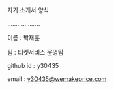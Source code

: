 자기 소개서 양식

...................

이름 : 박재훈

팀 : 티켓서비스 운영팀

github id : y30435

email : y30435@wemakeprice.com
